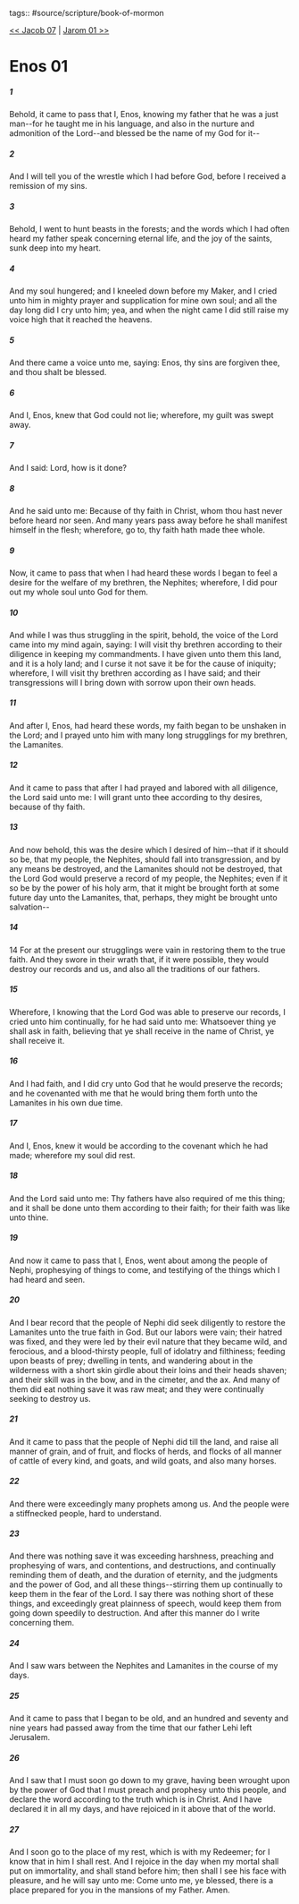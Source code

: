 tags:: #source/scripture/book-of-mormon

[<< Jacob 07](/Book_of_Mormon/03_Jacob/Jacob_07.md) | [Jarom 01 >>](/Book_of_Mormon/05_The_Book_of_Jarom/Jarom_01.md)

# Enos 01

##### 1

Behold, it came to pass that I, Enos, knowing my father that he was a just man--for he taught me in his language, and also in the nurture and admonition of the Lord--and blessed be the name of my God for it--

##### 2

And I will tell you of the wrestle which I had before God, before I received a remission of my sins.

##### 3

Behold, I went to hunt beasts in the forests; and the words which I had often heard my father speak concerning eternal life, and the joy of the saints, sunk deep into my heart.

##### 4

And my soul hungered; and I kneeled down before my Maker, and I cried unto him in mighty prayer and supplication for mine own soul; and all the day long did I cry unto him; yea, and when the night came I did still raise my voice high that it reached the heavens.

##### 5

And there came a voice unto me, saying: Enos, thy sins are forgiven thee, and thou shalt be blessed.

##### 6

And I, Enos, knew that God could not lie; wherefore, my guilt was swept away.

##### 7

And I said: Lord, how is it done?

##### 8

And he said unto me: Because of thy faith in Christ, whom thou hast never before heard nor seen. And many years pass away before he shall manifest himself in the flesh; wherefore, go to, thy faith hath made thee whole.

##### 9

Now, it came to pass that when I had heard these words I began to feel a desire for the welfare of my brethren, the Nephites; wherefore, I did pour out my whole soul unto God for them.

##### 10

And while I was thus struggling in the spirit, behold, the voice of the Lord came into my mind again, saying: I will visit thy brethren according to their diligence in keeping my commandments. I have given unto them this land, and it is a holy land; and I curse it not save it be for the cause of iniquity; wherefore, I will visit thy brethren according as I have said; and their transgressions will I bring down with sorrow upon their own heads.

##### 11

And after I, Enos, had heard these words, my faith began to be unshaken in the Lord; and I prayed unto him with many long strugglings for my brethren, the Lamanites.

##### 12

And it came to pass that after I had prayed and labored with all diligence, the Lord said unto me: I will grant unto thee according to thy desires, because of thy faith.

##### 13

And now behold, this was the desire which I desired of him--that if it should so be, that my people, the Nephites, should fall into transgression, and by any means be destroyed, and the Lamanites should not be destroyed, that the Lord God would preserve a record of my people, the Nephites; even if it so be by the power of his holy arm, that it might be brought forth at some future day unto the Lamanites, that, perhaps, they might be brought unto salvation--

##### 14

14 For at the present our strugglings were vain in restoring them to the true faith. And they swore in their wrath that, if it were possible, they would destroy our records and us, and also all the traditions of our fathers.

##### 15

Wherefore, I knowing that the Lord God was able to preserve our records, I cried unto him continually, for he had said unto me: Whatsoever thing ye shall ask in faith, believing that ye shall receive in the name of Christ, ye shall receive it.

##### 16

And I had faith, and I did cry unto God that he would preserve the records; and he covenanted with me that he would bring them forth unto the Lamanites in his own due time.

##### 17

And I, Enos, knew it would be according to the covenant which he had made; wherefore my soul did rest.

##### 18

And the Lord said unto me: Thy fathers have also required of me this thing; and it shall be done unto them according to their faith; for their faith was like unto thine.

##### 19

And now it came to pass that I, Enos, went about among the people of Nephi, prophesying of things to come, and testifying of the things which I had heard and seen.

##### 20

And I bear record that the people of Nephi did seek diligently to restore the Lamanites unto the true faith in God. But our labors were vain; their hatred was fixed, and they were led by their evil nature that they became wild, and ferocious, and a blood-thirsty people, full of idolatry and filthiness; feeding upon beasts of prey; dwelling in tents, and wandering about in the wilderness with a short skin girdle about their loins and their heads shaven; and their skill was in the bow, and in the cimeter, and the ax. And many of them did eat nothing save it was raw meat; and they were continually seeking to destroy us.

##### 21

And it came to pass that the people of Nephi did till the land, and raise all manner of grain, and of fruit, and flocks of herds, and flocks of all manner of cattle of every kind, and goats, and wild goats, and also many horses.

##### 22

And there were exceedingly many prophets among us. And the people were a stiffnecked people, hard to understand.

##### 23

And there was nothing save it was exceeding harshness, preaching and prophesying of wars, and contentions, and destructions, and continually reminding them of death, and the duration of eternity, and the judgments and the power of God, and all these things--stirring them up continually to keep them in the fear of the Lord. I say there was nothing short of these things, and exceedingly great plainness of speech, would keep them from going down speedily to destruction. And after this manner do I write concerning them.

##### 24

And I saw wars between the Nephites and Lamanites in the course of my days.

##### 25

And it came to pass that I began to be old, and an hundred and seventy and nine years had passed away from the time that our father Lehi left Jerusalem.

##### 26

And I saw that I must soon go down to my grave, having been wrought upon by the power of God that I must preach and prophesy unto this people, and declare the word according to the truth which is in Christ. And I have declared it in all my days, and have rejoiced in it above that of the world.

##### 27

And I soon go to the place of my rest, which is with my Redeemer; for I know that in him I shall rest. And I rejoice in the day when my mortal shall put on immortality, and shall stand before him; then shall I see his face with pleasure, and he will say unto me: Come unto me, ye blessed, there is a place prepared for you in the mansions of my Father. Amen.
